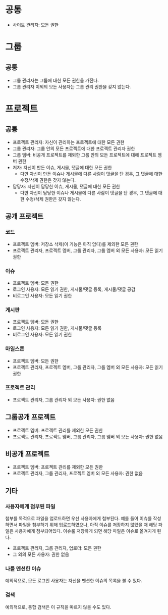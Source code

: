 공통
====

* 사이트 관리자: 모든 권한


그룹
====

공통
----

* 그룹 관리자는 그룹에 대한 모든 권한을 가진다.
* 그룹 관리자 이외의 모든 사용자는 그룹 관리 권한을 갖지 않는다.


프로젝트
========

공통
----

* 프로젝트 관리자: 자신이 관리하는 프로젝트에 대한 모든 권한
* 그룹 관리자: 그룹 안의 모든 프로젝트에 대한 프로젝트 관리자 권한
* 그룹 멤버: 비공개 프로젝트를 제외한 그룹 안의 모든 프로젝트에 대해 프로젝트 멤버 권한
* 저자: 자신이 만든 이슈, 게시물, 댓글에 대한 모든 권한
    * 다만 자신이 만든 이슈나 게시물에 다른 사람이 댓글을 단 경우, 그 댓글에 대한 수정/삭제 권한은 갖지 않는다.
* 담당자: 자신이 담당한 이슈, 게시물, 댓글에 대한 모든 권한
    * 다만 자신이 담당한 이슈나 게시물에 다른 사람이 댓글을 단 경우, 그 댓글에 대한 수정/삭제 권한은 갖지 않는다.

공개 프로젝트
-------------

### 코드

* 프로젝트 멤버: 저장소 삭제(이 기능은 아직 없다)를 제외한 모든 권한
* 프로젝트 관리자, 프로젝트 멤버, 그룹 관리자, 그룹 멤버 외 모든 사용자: 모든 읽기 권한

### 이슈

* 프로젝트 멤버: 모든 권한
* 로그인 사용자: 모든 읽기 권한, 게시물/댓글 등록, 게시물/댓글 공감
* 비로그인 사용자: 모든 읽기 권한

### 게시판

* 프로젝트 멤버: 모든 권한
* 로그인 사용자: 모든 읽기 권한, 게시물/댓글 등록
* 비로그인 사용자: 모든 읽기 권한

### 마일스톤

* 프로젝트 멤버: 모든 권한
* 프로젝트 관리자, 프로젝트 멤버, 그룹 관리자, 그룹 멤버 외 모든 사용자: 모든 읽기 권한

### 프로젝트 관리

* 프로젝트 관리자, 그룹 관리자 외 모든 사용자: 권한 없음

그룹공개 프로젝트
-----------------

* 프로젝트 멤버: 프로젝트 관리를 제외한 모든 권한
* 프로젝트 관리자, 프로젝트 멤버, 그룹 관리자, 그룹 멤버 외 모든 사용자: 권한 없음

비공개 프로젝트
---------------

* 프로젝트 멤버: 프로젝트 관리를 제외한 모든 권한
* 프로젝트 관리자, 그룹 관리자, 프로젝트 멤버 외 모든 사용자: 권한 없음

기타
----

### 사용자에게 첨부된 파일

첨부를 목적으로 파일을 업로드하면 우선 사용자에게 첨부된다. 예를 들어 이슈를 작성하면서 파일을 첨부하기 위해 업로드하였으나, 아직 이슈를 저장하지 않았을 때 해당 파일은 사용자에게 첨부되어있다. 이슈룰 저장하게 되면 해당 파일은 이슈로 옮겨지게 된다.

* 프로젝트 관리자, 그룹 관리자, 업로더: 모든 권한
* 그 외의 모든 사용자: 권한 없음

### 나를 멘션한 이슈

예외적으로, 모든 로그인 사용자는 자신을 멘션한 이슈의 목록을 볼 수 있다.

### 검색

예외적으로, 통합 검색은 이 규칙을 따르지 않을 수도 있다.
